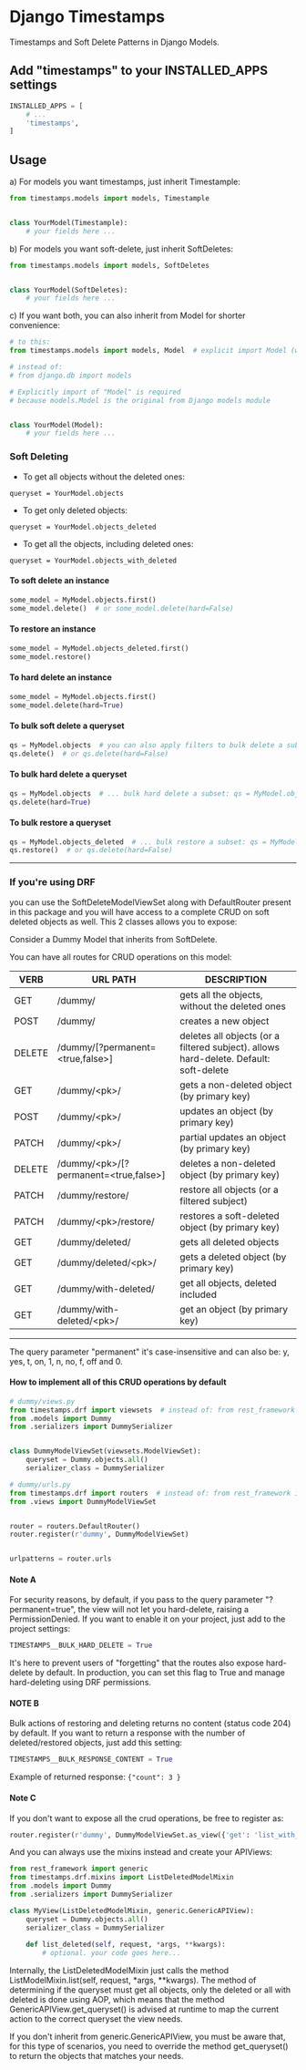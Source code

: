 # Django Timestamps

Timestamps and Soft Delete Patterns in Django Models.

## Add "timestamps" to your INSTALLED_APPS settings

```python
INSTALLED_APPS = [
    # ...
    'timestamps',
]
```

## Usage

a) For models you want timestamps, just inherit Timestample:

```python
from timestamps.models import models, Timestample


class YourModel(Timestample):
    # your fields here ...

```

b) For models you want soft-delete, just inherit SoftDeletes:

```python
from timestamps.models import models, SoftDeletes


class YourModel(SoftDeletes):
    # your fields here ...

```

c) If you want both, you can also inherit from Model for shorter convenience:

```python
# to this:
from timestamps.models import models, Model  # explicit import Model (which contains timestamps)

# instead of:
# from django.db import models

# Explicitly import of "Model" is required
# because models.Model is the original from Django models module


class YourModel(Model):
    # your fields here ...

```


### Soft Deleting

- To get all objects without the deleted ones:

```queryset = YourModel.objects```

- To get only deleted objects:

```queryset = YourModel.objects_deleted```

- To get all the objects, including deleted ones:

```queryset = YourModel.objects_with_deleted```


#### To soft delete an instance

```python
some_model = MyModel.objects.first()
some_model.delete()  # or some_model.delete(hard=False)
```

#### To restore an instance

```python
some_model = MyModel.objects_deleted.first()
some_model.restore()
```

#### To hard delete an instance

```python
some_model = MyModel.objects.first()
some_model.delete(hard=True)
```

#### To bulk soft delete a queryset

```python
qs = MyModel.objects  # you can also apply filters to bulk delete a subset: qs = MyModel.objects.filter(...)
qs.delete()  # or qs.delete(hard=False)
```

#### To bulk hard delete a queryset

```python
qs = MyModel.objects  # ... bulk hard delete a subset: qs = MyModel.objects.filter(...)
qs.delete(hard=True)
```

#### To bulk restore a queryset

```python
qs = MyModel.objects_deleted  # ... bulk restore a subset: qs = MyModel.objects_deleted.filter(...)
qs.restore()  # or qs.delete(hard=False)
```


---


### If you're using DRF
you can use the SoftDeleteModelViewSet along with DefaultRouter present in this package
and you will have access to a complete CRUD on soft deleted objects as well.
This 2 classes allows you to expose:

Consider a Dummy Model that inherits from SoftDelete.

You can have all routes for CRUD operations on this model:


| VERB | URL PATH | DESCRIPTION |
| ---- | -------- | ----------- |
| GET | /dummy/ | gets all the objects, without the deleted ones |
| POST | /dummy/ | creates a new object |
| DELETE | /dummy/[?permanent=\<true,false>] | deletes all objects (or a filtered subject). allows hard-delete. Default: soft-delete |
| GET | /dummy/\<pk\>/ | gets a non-deleted object (by primary key) |
| POST | /dummy/\<pk\>/ | updates an object (by primary key) |
| PATCH | /dummy/\<pk\>/ | partial updates an object (by primary key) |
| DELETE | /dummy/\<pk\>/[?permanent=\<true,false>] | deletes a non-deleted object (by primary key) |
| PATCH | /dummy/restore/ | restore all objects (or a filtered subject) |
| PATCH | /dummy/\<pk\>/restore/ | restores a soft-deleted object (by primary key) |
| GET | /dummy/deleted/ | gets all deleted objects |
| GET | /dummy/deleted/\<pk\>/ | gets a deleted object (by primary key) |
| GET | /dummy/with-deleted/ | get all objects, deleted included |
| GET | /dummy/with-deleted/\<pk\>/ | get an object (by primary key) |
-----------------------------------

The query parameter "permanent" it's case-insensitive and can also be: y, yes, t, on, 1, n, no, f, off and 0.


#### How to implement all of this CRUD operations by default

```python
# dummy/views.py
from timestamps.drf import viewsets  # instead of: from rest_framework import viewsets
from .models import Dummy
from .serializers import DummySerializer


class DummyModelViewSet(viewsets.ModelViewSet):
    queryset = Dummy.objects.all()
    serializer_class = DummySerializer

```

````python
# dummy/urls.py
from timestamps.drf import routers  # instead of: from rest_framework import routers
from .views import DummyModelViewSet


router = routers.DefaultRouter()
router.register(r'dummy', DummyModelViewSet)


urlpatterns = router.urls

````

#### Note A
For security reasons, by default, if you pass to the query parameter "?permanent=true", 
the view will not let you hard-delete, raising a PermissionDenied.
If you want to enable it on your project, just add to the project settings:

```python
TIMESTAMPS__BULK_HARD_DELETE = True
```

It's here to prevent users of "forgetting" that the routes also expose hard-delete by default.
In production, you can set this flag to True and manage hard-deleting using DRF permissions.


#### NOTE B
Bulk actions of restoring and deleting returns no content (status code 204) by default.
If you want to return a response with the number of deleted/restored objects, just add this setting:

```python
TIMESTAMPS__BULK_RESPONSE_CONTENT = True
```

Example of returned response: ```{"count": 3 }```



#### Note C
If you don't want to expose all the crud operations, be free to register as:

```python
router.register(r'dummy', DummyModelViewSet.as_view({'get': 'list_with_deleted'}))  # e.g.
```

And you can always use the mixins instead and create your APIViews:

````python
from rest_framework import generic
from timestamps.drf.mixins import ListDeletedModelMixin
from .models import Dummy
from .serializers import DummySerializer

class MyView(ListDeletedModelMixin, generic.GenericAPIView):
    queryset = Dummy.objects.all()
    serializer_class = DummySerializer
    
    def list_deleted(self, request, *args, **kwargs):
        # optional. your code goes here...

````


Internally, the ListDeletedModelMixin just calls the method ListModelMixin.list(self, request, *args, **kwargs).
The method of determining if the queryset must get all objects, only the deleted or all with deleted is done using AOP,
which means that the method GenericAPIView.get_queryset() is advised at runtime to map the current action
to the correct queryset the view needs.

If you don't inherit from generic.GenericAPIView, you must be aware that, for this type of scenarios,
you need to override the method get_queryset() to return the objects that matches your needs.